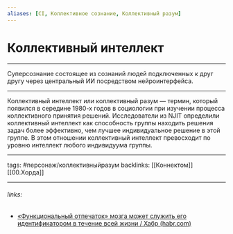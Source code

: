 ```yaml
---
aliases: [CI, Коллективное сознание, Коллективный разум]
---
```

# Коллективный интеллект
---
Суперсознание состоящее из сознаний людей подключенных к друг другу через центральный ИИ посредством нейроинтерфейса.

---
Коллективный интеллект или коллективный разум — термин, который появился в середине 1980-х годов в социологии при изучении процесса коллективного принятия решений. Исследователи из NJIT определили коллективный интеллект как способность группы находить решения задач более эффективно, чем лучшее индивидуальное решение в этой группе. В этом отношении коллективный интеллект превосходит по уровню интеллект любого индивидуума группы.

---
tags: #персонаж/коллективныйразум 
backlinks: [[Коннектом]] [[00.Хорда]]

---
###### links:
- [«Функциональный отпечаток» мозга может служить его идентификатором в течение всей жизни / Хабр (habr.com)](https://habr.com/ru/post/422021/)
